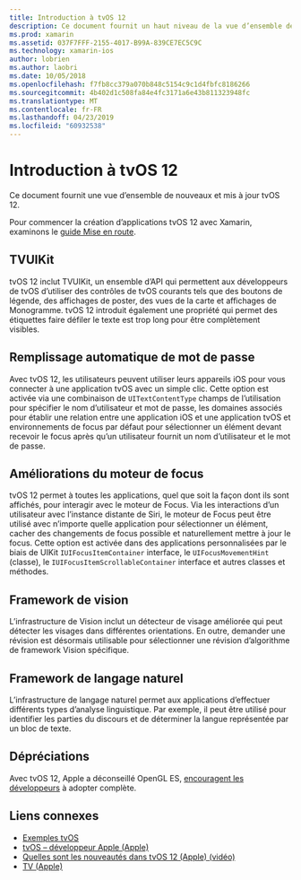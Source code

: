 ```yaml
---
title: Introduction à tvOS 12
description: Ce document fournit un haut niveau de la vue d’ensemble des fonctionnalités nouvelles et mises à jour de tvOS 12 pour la préversion de quels Xamarin fournit actuellement des liaisons c#.
ms.prod: xamarin
ms.assetid: 037F7FFF-2155-4017-B99A-839CE7EC5C9C
ms.technology: xamarin-ios
author: lobrien
ms.author: laobri
ms.date: 10/05/2018
ms.openlocfilehash: f7fb8cc379a070b848c5154c9c1d4fbfc8186266
ms.sourcegitcommit: 4b402d1c508fa84e4fc3171a6e43b811323948fc
ms.translationtype: MT
ms.contentlocale: fr-FR
ms.lasthandoff: 04/23/2019
ms.locfileid: "60932538"
---
```

# <a name="introduction-to-tvos-12"></a>Introduction à tvOS 12

Ce document fournit une vue d’ensemble de nouveaux et mis à jour tvOS 12.

Pour commencer la création d’applications tvOS 12 avec Xamarin, examinons le [guide Mise en route](~/ios/platform/introduction-to-ios12/get-started.md).

## <a name="tvuikit"></a>TVUIKit

tvOS 12 inclut TVUIKit, un ensemble d’API qui permettent aux développeurs de tvOS d’utiliser des contrôles de tvOS courants tels que des boutons de légende, des affichages de poster, des vues de la carte et affichages de Monogramme. tvOS 12 introduit également une propriété qui permet des étiquettes faire défiler le texte est trop long pour être complètement visibles.

## <a name="password-autofill"></a>Remplissage automatique de mot de passe

Avec tvOS 12, les utilisateurs peuvent utiliser leurs appareils iOS pour vous connecter à une application tvOS avec un simple clic. Cette option est activée via une combinaison de `UITextContentType` champs de l’utilisation pour spécifier le nom d’utilisateur et mot de passe, les domaines associés pour établir une relation entre une application iOS et une application tvOS et environnements de focus par défaut pour sélectionner un élément devant recevoir le focus après qu’un utilisateur fournit un nom d’utilisateur et le mot de passe.

## <a name="focus-engine-enhancements"></a>Améliorations du moteur de focus

tvOS 12 permet à toutes les applications, quel que soit la façon dont ils sont affichés, pour interagir avec le moteur de Focus. Via les interactions d’un utilisateur avec l’instance distante de Siri, le moteur de Focus peut être utilisé avec n’importe quelle application pour sélectionner un élément, cacher des changements de focus possible et naturellement mettre à jour le focus. Cette option est activée dans des applications personnalisées par le biais de UIKit `IUIFocusItemContainer` interface, le `UIFocusMovementHint` (classe), le `IUIFocusItemScrollableContainer` interface et autres classes et méthodes.

## <a name="vision-framework"></a>Framework de vision

L’infrastructure de Vision inclut un détecteur de visage améliorée qui peut détecter les visages dans différentes orientations. En outre, demander une révision est désormais utilisable pour sélectionner une révision d’algorithme de framework Vision spécifique.

## <a name="natural-language-framework"></a>Framework de langage naturel

L’infrastructure de langage naturel permet aux applications d’effectuer différents types d’analyse linguistique. Par exemple, il peut être utilisé pour identifier les parties du discours et de déterminer la langue représentée par un bloc de texte.

## <a name="deprecations"></a>Dépréciations

Avec tvOS 12, Apple a déconseillé OpenGL ES, [encouragent les développeurs](https://developer.apple.com/tvos/whats-new/) à adopter complète.

## <a name="related-links"></a>Liens connexes

- [Exemples tvOS](https://developer.xamarin.com/samples/tvos/all/)
- [tvOS – développeur Apple (Apple)](https://developer.apple.com/tvos/)
- [Quelles sont les nouveautés dans tvOS 12 (Apple) (vidéo)](https://developer.apple.com/videos/play/wwdc2018/208/)
- [TV (Apple)](https://www.apple.com/tv/)